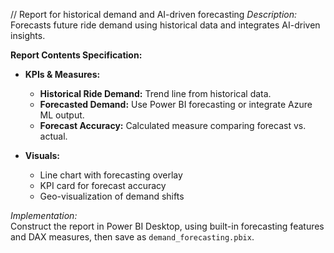 // Report for historical demand and AI-driven forecasting
*Description:*  
Forecasts future ride demand using historical data and integrates AI-driven insights.

**Report Contents Specification:**

- **KPIs & Measures:**  
  - **Historical Ride Demand:** Trend line from historical data.
  - **Forecasted Demand:** Use Power BI forecasting or integrate Azure ML output.
  - **Forecast Accuracy:** Calculated measure comparing forecast vs. actual.
  
- **Visuals:**  
  - Line chart with forecasting overlay  
  - KPI card for forecast accuracy  
  - Geo-visualization of demand shifts
  
*Implementation:*  
Construct the report in Power BI Desktop, using built-in forecasting features and DAX measures, then save as `demand_forecasting.pbix`.
